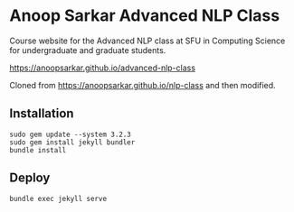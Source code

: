 Anoop Sarkar Advanced NLP Class
===============================

Course website for the Advanced NLP class at SFU in Computing Science for undergraduate and graduate students.

https://anoopsarkar.github.io/advanced-nlp-class

Cloned from https://anoopsarkar.github.io/nlp-class and then modified.

## Installation

    sudo gem update --system 3.2.3
    sudo gem install jekyll bundler
    bundle install

## Deploy

    bundle exec jekyll serve
